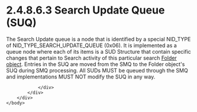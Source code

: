 <html dir="LTR" xmlns:mshelp="http://msdn.microsoft.com/mshelp" xmlns:ddue="http://ddue.schemas.microsoft.com/authoring/2003/5" xmlns:xlink="http://www.w3.org/1999/xlink" xmlns:tool="http://www.microsoft.com/tooltip">
    <head>
        <meta http-equiv="Content-Type" content="text/html; CHARSET=utf-8"></meta>
        <meta name="save" content="history"></meta>
        <title>2.4.8.6.3 Search Update Queue (SUQ)</title>
        <xml>
            <mshelp:toctitle title="2.4.8.6.3 Search Update Queue (SUQ)"></mshelp:toctitle>
            <mshelp:rltitle title="[MS-PST]: Search Update Queue (SUQ)"></mshelp:rltitle>
            <mshelp:keyword index="A" term="a313072b-f742-4b85-bb9e-b861b842ced3"></mshelp:keyword>
            <mshelp:attr name="DCSext.ContentType" value="open specification"></mshelp:attr>
            <mshelp:attr name="AssetID" value="a313072b-f742-4b85-bb9e-b861b842ced3"></mshelp:attr>
            <mshelp:attr name="TopicType" value="kbRef"></mshelp:attr>
            <mshelp:attr name="DCSext.Title" value="[MS-PST]: Search Update Queue (SUQ)" />
        </xml>
    </head>
    <body>
        <div id="header">
            <h1 class="heading">2.4.8.6.3 Search Update Queue (SUQ)</h1>
        </div>
        <div id="mainSection">
            <div id="mainBody">
                <div id="allHistory" class="saveHistory"></div>
                <div id="sectionSection0" class="section" name="collapseableSection">
                    

<p>The Search Update queue is a node that is identified by a
special NID_TYPE of NID_TYPE_SEARCH_UPDATE_QUEUE (0x06). It is implemented as a
queue node where each of its items is a SUD Structure that contain specific
changes that pertain to Search activity of this particular search <a href="08220cc9-69b1-4072-a2e7-2a0ff201d505.htm#gt_0682daa7-c1b8-419b-8a32-6048833d0b72">Folder object</a>. Entries in
the SUQ are moved from the SMQ to the Folder object's SUQ during SMQ
processing. All SUDs MUST be queued through the SMQ and implementations MUST
NOT modify the SUQ in any way.</p>


                </div>
            </div>
        </div>
    </body>
</html>